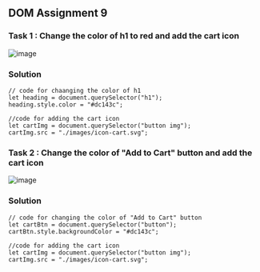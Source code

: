 ## DOM Assignment 9

### Task 1 : Change the color of h1 to red and add the cart icon

![image](https://user-images.githubusercontent.com/48837703/216388958-f1118de7-164d-43d5-be9b-42dea885dea2.png)

### Solution

```
// code for chaanging the color of h1
let heading = document.querySelector("h1");
heading.style.color = "#dc143c";

//code for adding the cart icon
let cartImg = document.querySelector("button img");
cartImg.src = "./images/icon-cart.svg";
```

### Task 2 : Change the color of "Add to Cart" button and add the cart icon

![image](https://user-images.githubusercontent.com/48837703/216390416-b0b985ca-1613-4e88-a9a9-eb2e687661d6.png)

### Solution

```
// code for changing the color of "Add to Cart" button
let cartBtn = document.querySelector("button");
cartBtn.style.backgroundColor = "#dc143c";

//code for adding the cart icon
let cartImg = document.querySelector("button img");
cartImg.src = "./images/icon-cart.svg";
```
